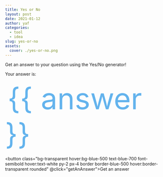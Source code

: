 ```yaml
---
title: Yes or No
layout: post
date: 2021-01-12
author: yaf
categories:
  - tool
  - idea
slug: yes-or-no
assets:
  cover: ./yes-or-no.png
---
```


Get an answer to your question using the Yes/No generator!

Your answer is:

<span class="answer">{{ answer }}</span>

<button class="bg-transparent hover:bg-blue-500 text-blue-700 font-semibold hover:text-white py-2 px-4 border border-blue-500 hover:border-transparent rounded" @click="getAnAnswer">Get an answer</button>

<script>
export default {
  data() {
    return {
      answer: getAnswer(),
    }
  },
  methods: {
    getAnAnswer() {
      this.answer = '...'
      setTimeout(() => this.answer = getAnswer(), 300)
    },
  },

}

function getAnswer() {
  return Math.random() > 0.5 ? 'Yes' : 'No'
}
</script>

<style>
.answer {
  padding: 0.5rem;
  color: #63b3ed;
  font-size: 6rem;
}
</style>
